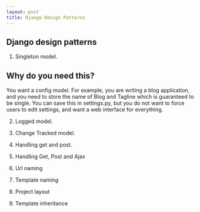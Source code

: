 ```yaml
---
layout: post
title: Django Design Patterns
---
```


Django design patterns
------------------------------

1. Singleton model.

Why do you need this?
-------------------------
You want a config model. For example, you are writing a blog application, and you need to store the name of Blog and Tagline
which is guaranteed to be single. You can save this in settings.py, but you do not want to force users to edit settings, 
and want a web interface for everything.



2. Logged model.

3. Change Tracked model.

4. Handling get and post.

5. Handling Get, Post and Ajax

6. Url naming

7. Template naming

8. Project layout

9. Template inheritance

